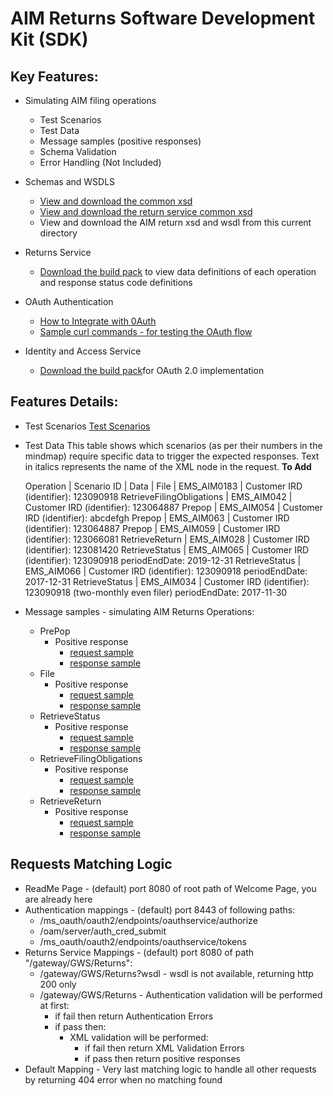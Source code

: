 AIM Returns Software Development Kit (SDK)
=======================================

Key Features:
-------------

- Simulating AIM filing operations
	- Test Scenarios
	- Test Data
    - Message samples (positive responses)
    - Schema Validation
    - Error Handling (Not Included)
	
- Schemas and WSDLS
	- [View and download the common xsd](../Service%20-%20Common/)
	- [View and download the return service common xsd](../Service%20-%20Return/Latest/)
	- View and download the AIM return xsd and wsdl from this current directory
	
- Returns Service 
	- [Download the build pack](../Service%20-%20Return/Latest/) to view data definitions of each operation and response status code definitions
	
- OAuth Authentication 
	- [How to Integrate with 0Auth](AIM_Auth_Access_Token_Steps.md)
	- [Sample curl commands - for testing the OAuth flow](AIM_Auth_Access_Token_Steps.md)

- Identity and Access Service 
	- [Download the build pack](../Service%20-%20Identity%20and%20Access/Latest/)for OAuth 2.0 implementation 

Features Details:
-----------------

- Test Scenarios
	[Test Scenarios](images/Emulated_Services_Coverage_Map-Return_AIM.png)

- Test Data
This table shows which scenarios (as per their numbers in the mindmap) require specific data to trigger the expected responses. Text in italics represents the name of the XML node in the request.
	**To Add**
	
	Operation | Scenario ID | Data | 
	File | EMS_AIM0183 | Customer IRD (identifier): 123090918
	RetrieveFilingObligations | EMS_AIM042 | Customer IRD (identifier): 123064887 
	Prepop | EMS_AIM054 | Customer IRD (identifier): abcdefgh 
	Prepop | EMS_AIM063 | Customer IRD (identifier): 123064887 
	Prepop | EMS_AIM059 | Customer IRD (identifier): 123066081 
	RetrieveReturn | EMS_AIM028 | Customer IRD (identifier): 123081420 
	RetrieveStatus | EMS_AIM065 | Customer IRD (identifier): 123090918 periodEndDate: 2019-12-31 
	RetrieveStatus | EMS_AIM066 | Customer IRD (identifier): 123090918 periodEndDate: 2017-12-31 
	RetrieveStatus | EMS_AIM034 | Customer IRD (identifier): 123090918 (two-monthly even filer) periodEndDate: 2017-11-30 
	
        
- Message samples - simulating AIM Returns Operations:
    - PrePop
        - Positive response
            - [request sample](sample_messages/body-aim-returnprepop-request.xml)
            - [response sample](sample_messages/body-aim-returnprepop-response.xml)
    - File
        - Positive response
            - [request sample](sample_messages/body-aim-returnfile-request.xml)
            - [response sample](sample_messages/body-aim-returnfile-response.xml)
    - RetrieveStatus
        - Positive response
            - [request sample](sample_messages/body-aim-returnstatus-request.xml)
            - [response sample](sample_messages/body-aim-returnstatus-response.xml)
    - RetrieveFilingObligations
        - Positive response
            - [request sample](sample_messages/body-aim-filingobligation-request.xml)
            - [response sample](sample_messages/body-aim-filingobligation-response.xml)
    - RetrieveReturn
        - Positive response
            - [request sample](sample_messages/body-aim-retrievereturn-request.xml)
            - [response sample](sample_messages/body-aim-retrievereturn-response.xml)

            
Requests Matching Logic
-----------------------

- ReadMe Page - (default) port 8080 of root path of Welcome Page, you are already here
- Authentication mappings - (default) port 8443 of following paths:
    - /ms_oauth/oauth2/endpoints/oauthservice/authorize
    - /oam/server/auth_cred_submit
    - /ms_oauth/oauth2/endpoints/oauthservice/tokens
- Returns Service Mappings - (default) port 8080 of path "/gateway/GWS/Returns":
    - /gateway/GWS/Returns?wsdl - wsdl is not available, returning http 200 only
    - /gateway/GWS/Returns - Authentication validation will be performed at first:
        - if fail then return Authentication Errors
        - if pass then:
            - XML validation will be performed:
                - if fail then return XML Validation Errors
                - if pass then return positive responses
- Default Mapping - Very last matching logic to handle all other requests by returning 404 error when no matching found